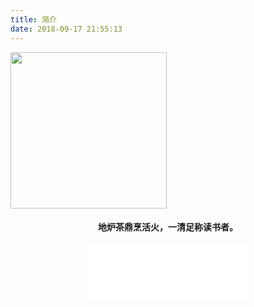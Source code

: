 ```yaml
---
title: 简介
date: 2018-09-17 21:55:13
---
```


<img src='http://wx1.sinaimg.cn/mw690/005KwArhly8fqg3x91zkpj30ro0roq72.jpg' width='250px' />

#### <center> 地炉茶鼎烹活火，一清足称读书者。 </center >

<div style="width:250px;margin:auto">	
   <iframe frameborder="no" border="0" marginwidth="0" marginheight="0" width=250 height=86 src="//music.163.com/outchain/player?type=2&id=28381611&auto=1&height=66"></iframe>
</div>